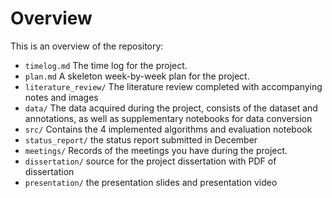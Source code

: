 
# Overview

This is an overview of the repository:

* `timelog.md` The time log for the project.
* `plan.md` A skeleton week-by-week plan for the project.
* `literature_review/` The literature review completed with accompanying notes and images
* `data/` The data acquired during the project, consists of the dataset and annotations, as well as supplementary notebooks for data conversion
* `src/` Contains the 4 implemented algorithms and evaluation notebook
* `status_report/` the status report submitted in December
* `meetings/` Records of the meetings you have during the project.
* `dissertation/` source for the project dissertation with PDF of dissertation
* `presentation/` the presentation slides and presentation video



